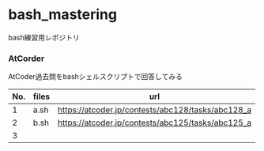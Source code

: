 # bash_mastering

bash練習用レポジトリ

### AtCorder
AtCoder過去問をbashシェルスクリプトで回答してみる

| No. | files  | url                                                |
| --- | -------| -------------------------------------------------- |
| 1   | a.sh   | https://atcoder.jp/contests/abc128/tasks/abc128_a  |
| 2   | b.sh   | https://atcoder.jp/contests/abc125/tasks/abc125_a  |
| 3   |        |                                                    |
